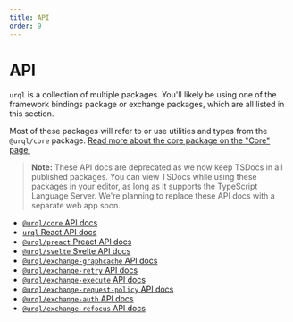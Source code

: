 ```yaml
---
title: API
order: 9
---
```


# API

`urql` is a collection of multiple packages. You'll likely be using one of the framework bindings
package or exchange packages, which are all listed in this section.

Most of these packages will refer to or use utilities and types from the `@urql/core` package. [Read
more about the core package on the "Core" page.](../basics/core.md)

> **Note:** These API docs are deprecated as we now keep TSDocs in all published packages.
> You can view TSDocs while using these packages in your editor, as long as it supports the
> TypeScript Language Server.
> We're planning to replace these API docs with a separate web app soon.

- [`@urql/core` API docs](./core.md)
- [`urql` React API docs](./urql.md)
- [`@urql/preact` Preact API docs](./preact.md)
- [`@urql/svelte` Svelte API docs](./svelte.md)
- [`@urql/exchange-graphcache` API docs](./graphcache.md)
- [`@urql/exchange-retry` API docs](./retry-exchange.md)
- [`@urql/exchange-execute` API docs](./execute-exchange.md)
- [`@urql/exchange-request-policy` API docs](./request-policy-exchange.md)
- [`@urql/exchange-auth` API docs](./auth-exchange.md)
- [`@urql/exchange-refocus` API docs](./refocus-exchange.md)

